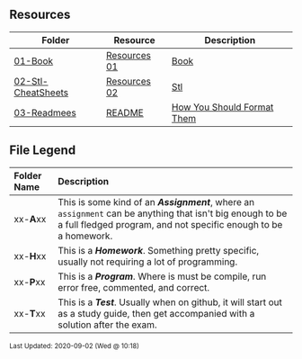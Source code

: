 ## Resources
| Folder | Resource | Description|
 | ------------|------------|------------|
 | [01-Book](https://github.com/rugbyprof/4883-Programming_Techniques/tree/master/Resources/01-Book) | [ Resources 01](https://github.com/rugbyprof/4883-Programming_Techniques/tree/master/Resources/01-Book) | [Book ](https://github.com/rugbyprof/4883-Programming_Techniques/tree/master/Resources/01-Book) | [ No Description](https://github.com/rugbyprof/4883-Programming_Techniques/tree/master/Resources/01-Book) | [N/A](https://github.com/rugbyprof/4883-Programming_Techniques/tree/master/Resources/01-Book) |
 | [02-Stl-CheatSheets](https://github.com/rugbyprof/4883-Programming_Techniques/tree/master/Resources/02-Stl-CheatSheets) | [ Resources 02](https://github.com/rugbyprof/4883-Programming_Techniques/tree/master/Resources/02-Stl-CheatSheets) | [Stl](https://github.com/rugbyprof/4883-Programming_Techniques/tree/master/Resources/02-Stl-CheatSheets) | [CheatSheets ](https://github.com/rugbyprof/4883-Programming_Techniques/tree/master/Resources/02-Stl-CheatSheets) | [ No Description](https://github.com/rugbyprof/4883-Programming_Techniques/tree/master/Resources/02-Stl-CheatSheets) | [N/A](https://github.com/rugbyprof/4883-Programming_Techniques/tree/master/Resources/02-Stl-CheatSheets) |
 | [03-Readmees](https://github.com/rugbyprof/4883-Programming_Techniques/tree/master/Resources/03-Readmees) | [ README ](https://github.com/rugbyprof/4883-Programming_Techniques/tree/master/Resources/03-Readmees) | [ How You Should Format Them](https://github.com/rugbyprof/4883-Programming_Techniques/tree/master/Resources/03-Readmees) | [03-Readmees](https://github.com/rugbyprof/4883-Programming_Techniques/tree/master/Resources/03-Readmees) | [ General Idea](https://github.com/rugbyprof/4883-Programming_Techniques/tree/master/Resources/03-Readmees) | [03-Readmees](https://github.com/rugbyprof/4883-Programming_Techniques/tree/master/Resources/03-Readmees) | [ README's For UVA Assignments](https://github.com/rugbyprof/4883-Programming_Techniques/tree/master/Resources/03-Readmees) | [03-Readmees](https://github.com/rugbyprof/4883-Programming_Techniques/tree/master/Resources/03-Readmees) | [ Example Assignment README](https://github.com/rugbyprof/4883-Programming_Techniques/tree/master/Resources/03-Readmees) | [03-Readmees](https://github.com/rugbyprof/4883-Programming_Techniques/tree/master/Resources/03-Readmees) | [ 111734 ](https://github.com/rugbyprof/4883-Programming_Techniques/tree/master/Resources/03-Readmees) | [ Hectic Pyranomax Syndicated Hexogram](https://github.com/rugbyprof/4883-Programming_Techniques/tree/master/Resources/03-Readmees) | [03-Readmees](https://github.com/rugbyprof/4883-Programming_Techniques/tree/master/Resources/03-Readmees) | [ Peggy Sue](https://github.com/rugbyprof/4883-Programming_Techniques/tree/master/Resources/03-Readmees) | [03-Readmees](https://github.com/rugbyprof/4883-Programming_Techniques/tree/master/Resources/03-Readmees) | [ Description:](https://github.com/rugbyprof/4883-Programming_Techniques/tree/master/Resources/03-Readmees) | [03-Readmees](https://github.com/rugbyprof/4883-Programming_Techniques/tree/master/Resources/03-Readmees) | [ Files](https://github.com/rugbyprof/4883-Programming_Techniques/tree/master/Resources/03-Readmees) | [03-Readmees](https://github.com/rugbyprof/4883-Programming_Techniques/tree/master/Resources/03-Readmees) | [|      | File                       | Description                                                |](https://github.com/rugbyprof/4883-Programming_Techniques/tree/master/Resources/03-Readmees) | [03-Readmees](https://github.com/rugbyprof/4883-Programming_Techniques/tree/master/Resources/03-Readmees) | [ Instructions](https://github.com/rugbyprof/4883-Programming_Techniques/tree/master/Resources/03-Readmees) | [03-Readmees](https://github.com/rugbyprof/4883-Programming_Techniques/tree/master/Resources/03-Readmees) | [ Sources](https://github.com/rugbyprof/4883-Programming_Techniques/tree/master/Resources/03-Readmees) | [N/A](https://github.com/rugbyprof/4883-Programming_Techniques/tree/master/Resources/03-Readmees) |

    
## File Legend

| Folder Name | Description |
|:-----------|:-------------|
|xx-**A**xx | This is some kind of an ***Assignment***, where an `assignment` can be anything that isn't big enough to be a full fledged program, and not specific enough to be a homework. |
|xx-**H**xx | This is a ***Homework***. Something pretty specific, usually not requiring a lot of programming. |
|xx-**P**xx | This is a ***Program***. Where is must be compile, run error free, commented, and correct. |
|xx-**T**xx | This is a ***Test***. Usually when on github, it will start out as a study guide, then get accompanied with a solution after the exam. |

    
<sup>Last Updated: 2020-09-02 (Wed @ 10:18)</sup>
